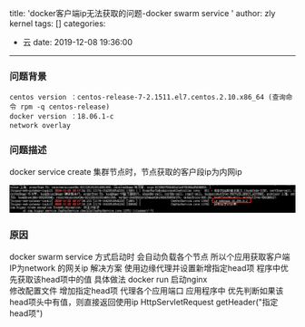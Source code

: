 title: 'docker客户端ip无法获取的问题-docker swarm service '
author: zly kernel
tags: []
categories:
  - 云
date: 2019-12-08 19:36:00
---
### 问题背景
```
centos version ：centos-release-7-2.1511.el7.centos.2.10.x86_64 (查询命令 rpm -q centos-release)
docker version ：18.06.1-c
network overlay
```
### 问题描述
docker service create 集群节点时，节点获取的客户段ip为内网ip

![upload successful](\images\pasted-0.png)

### 原因
docker swarm service 方式启动时 会自动负载各个节点 所以个应用获取客户端IP为network 的网关ip
解决方案
使用边缘代理并设置新增指定head项
程序中优先获取该head项中的值
具体做法
docker run 启动nginx  
修改配置文件 增加指定head项
代理各个应用端口
应用程序中
优先判断如果该head项头中有值，则直接返回使用ip HttpServletRequest getHeader("指定head项")